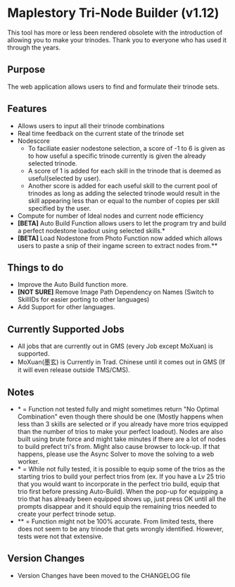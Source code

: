 # Maplestory Tri-Node Builder (v1.12)

This tool has more or less been rendered obsolete with the introduction of allowing you to make your trinodes. Thank you to everyone who has used it through the years.

## Purpose
The web application allows users to find and formulate their trinode sets.

## Features

- Allows users to input all their trinode combinations
- Real time feedback on the current state of the trinode set
- Nodescore
  - To faciliate easier nodestone selection, a score of -1 to 6 is given as to how useful a specific trinode currently is given the already selected trinode. 
  - A score of 1 is added for each skill in the trinode that is deemed as useful(selected by user). 
  - Another score is added for each useful skill to the current pool of trinodes as long as adding the selected trinode would result in the skill appearing less than or equal to the number of copies per skill specified by the user.
- Compute for number of Ideal nodes and current node efficiency
- **[BETA]** Auto Build Function allows users to let the program try and build a perfect nodestone loadout using selected skills.*
- **[BETA]** Load Nodestone from Photo Function now added which allows users to paste a snip of their ingame screen to extract nodes from.**

## Things to do

- Improve the Auto Build function more.
- **[NOT SURE]** Remove Image Path Dependency on Names (Switch to SkillIDs for easier porting to other languages)
- Add Support for other languages.

## Currently Supported Jobs

- All jobs that are currently out in GMS (every Job except MoXuan) is supported.
- MoXuan(墨玄) is Currently in Trad. Chinese until it comes out in GMS (If it will even release outside TMS/CMS).

## Notes
- \* = Function not tested fully and might sometimes return "No Optimal Combination" even though there should be one (Mostly happens when less than 3 skills are selected or if you already have more trios equipped than the number of trios to make your perfect loadout). Nodes are also built using brute force and might take minutes if there are a lot of nodes to build prefect tri's from. Might also cause browser to lock-up. If that happens, please use the Async Solver to move the solving to a web worker. 
- \* = While not fully tested, it is possible to equip some of the trios as the starting trios to build your perfect trios from (ex. If you have a Lv 25 trio that you would want to incorporate in the perfect trio build, equip that trio first before pressing Auto-Build). When the pop-up for equipping a trio that has already been equipped shows up, just press OK until all the prompts disappear and it should equip the remaining trios needed to create your perfect trinode setup.
- \*\* = Function might not be 100% accurate. From limited tests, there does not seem to be any trinode that gets wrongly identified. However, tests were not that extensive.

## Version Changes
- Version Changes have been moved to the CHANGELOG file
